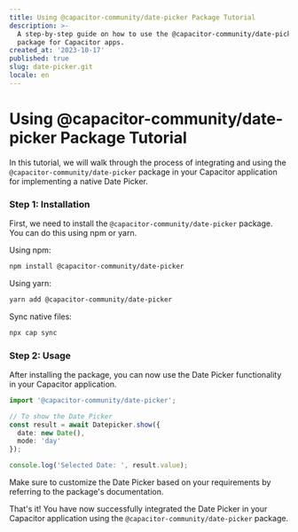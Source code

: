 ```yaml
---
title: Using @capacitor-community/date-picker Package Tutorial
description: >-
  A step-by-step guide on how to use the @capacitor-community/date-picker
  package for Capacitor apps.
created_at: '2023-10-17'
published: true
slug: date-picker.git
locale: en
---
```


# Using @capacitor-community/date-picker Package Tutorial

In this tutorial, we will walk through the process of integrating and using the `@capacitor-community/date-picker` package in your Capacitor application for implementing a native Date Picker. 

### Step 1: Installation

First, we need to install the `@capacitor-community/date-picker` package. You can do this using npm or yarn.

Using npm:
```bash
npm install @capacitor-community/date-picker
```

Using yarn:
```bash
yarn add @capacitor-community/date-picker
```

Sync native files:
```bash
npx cap sync
```

### Step 2: Usage

After installing the package, you can now use the Date Picker functionality in your Capacitor application.

```typescript
import '@capacitor-community/date-picker';

// To show the Date Picker
const result = await Datepicker.show({
  date: new Date(),
  mode: 'day'
});

console.log('Selected Date: ', result.value);
```

Make sure to customize the Date Picker based on your requirements by referring to the package's documentation.

That's it! You have now successfully integrated the Date Picker in your Capacitor application using the `@capacitor-community/date-picker` package.
